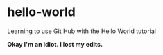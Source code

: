 # hello-world
Learning to use Git Hub with the Hello World tutorial

**Okay I'm an idiot. I lost my edits.**
